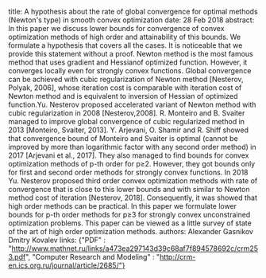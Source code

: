 title: A hypothesis about the rate of global convergence for optimal methods (Newton's type) in smooth convex optimization
date: 28 Feb 2018
abstract: In this paper we discuss lower bounds for convergence of convex optimization methods of high order and attainability of this bounds. We formulate a hypothesis that covers all the cases. It is noticeable that we provide this statement without a proof. Newton method is the most famous method that uses gradient and Hessianof optimized function. However, it converges locally even for strongly convex functions. Global convergence can be achieved with cubic regularization of Newton method [Nesterov, Polyak, 2006], whose iteration cost is comparable with iteration cost of Newton method and is equivalent to inversion of Hessian of optimized function.Yu. Nesterov proposed accelerated variant of Newton method with cubic regularization in 2008 [Nesterov,2008]. R. Monteiro and B. Svaiter managed to improve global convergence of cubic regularized method in 2013 [Monteiro, Svaiter, 2013]. Y. Arjevani, O. Shamir and R. Shiff showed that convergence bound of Monteiro and Svaiter is optimal (cannot be improved by more than logarithmic factor with any second order method) in 2017 [Arjevani et al., 2017]. They also managed to find bounds for convex optimization methods of p-th order for p≥2. However, they got bounds only for first and second order methods for strongly convex functions. In 2018 Yu. Nesterov proposed third order convex optimization methods with rate of convergence that is close to this lower bounds and with similar to Newton method cost of iteration [Nesterov, 2018]. Consequently, it was showed that high order methods can be practical. In this paper we formulate lower bounds for p-th order methods for p≥3 for strongly convex unconstrained optimization problems. This paper can be viewed as a little survey of state of the art of high order optimization methods.
authors: Alexander Gasnikov
            Dmitry Kovalev
links: {"PDF" : "http://www.mathnet.ru/links/a473ea297143d39c68af7f894578692c/crm253.pdf", "Computer Research and Modeling" : "http://crm-en.ics.org.ru/journal/article/2685/"}